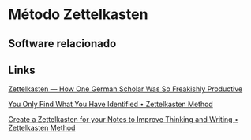 # Método Zettelkasten

## Software relacionado



## Links

[Zettelkasten — How One German Scholar Was So Freakishly Productive](https://writingcooperative.com/zettelkasten-how-one-german-scholar-was-so-freakishly-productive-997e4e0ca125)

[You Only Find What You Have Identified • Zettelkasten Method](https://zettelkasten.de/posts/add-identity/)

[Create a Zettelkasten for your Notes to Improve Thinking and Writing • Zettelkasten Method](https://zettelkasten.de/posts/zettelkasten-improves-thinking-writing/)

